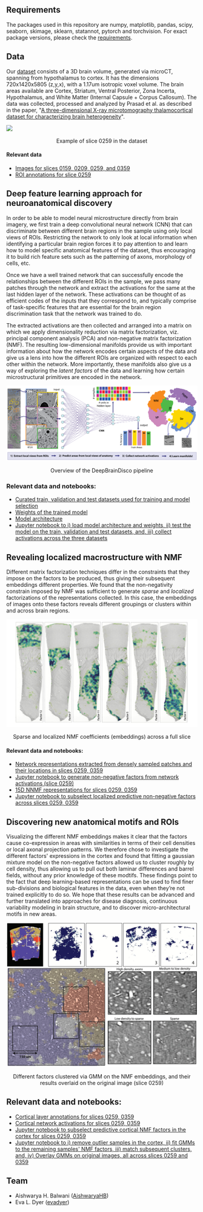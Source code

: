 ## Requirements
The packages used in this repository are numpy, matplotlib,  pandas, scipy, seaborn, skimage, sklearn, statannot, pytorch and torchvision. For exact package versions, please check the [requirements](https://github.com/nerdslab/deepbraindisco/blob/master/requirements.txt).

## Data

Our <a href = "http://bossdb.org/project/prasad2020" target = "_blank">dataset</a> consists of a 3D brain volume, generated via microCT, spanning from hypothalamus to cortex. It has the dimensions 720x1420x5805 (z,y,x), with a 1.17um isotropic voxel volume. The brain areas available are Cortex, Striatum, Ventral Posterior, Zona Incerta, Hypothalamus, and White Matter (Internal Capsule + Corpus Callosum).
The data was collected, processed and analyzed by Prasad et al. as described in the paper, "<a href="http://bossdb.org/project/prasad2020" target="_blank">A three-dimensional X-ray microtomography thalamocortical dataset for characterizing brain heterogeneity</a>".

![](/images/png_259.png)
<div align="center">Example of slice 0259 in the dataset</div>

#### Relevant data
- <a href="https://www.dropbox.com/s/n0tkvx1gsk57vky/img_slices.zip?dl=0" target="_blank">Images for slices 0159, 0209, 0259, and 0359</a>
- <a href="https://www.dropbox.com/s/ltrtoo4c02f7412/usual_order_annos_noTRN_0259.npy?dl=0" target="_blank">ROI annotations for slice 0259</a>

## Deep feature learning approach for neuroanatomical discovery

In order to be able to model neural microstructure directly from brain imagery, we first train a deep convolutional neural network (CNN) that can discriminate between different brain regions in the sample using only local views of ROIs. Restricting the network to only look at local information when identifying a particular brain region forces it to pay attention to and learn how to model specific anatomical features of the dataset, thus encouraging it to build rich feature sets such as the patterning of axons, morphology of cells, etc.

Once we have a well trained network that can successfully encode the relationships between the different ROIs in the sample, we pass many patches through the network and extract the activations for the same at the last hidden layer of the network. These activations can be thought of as efficient codes of the inputs that they correspond to, and typically comprise of task-specific features that are essential for the brain region discrimination task that the network was trained to do.

The extracted activations are then collected and arranged into a matrix on which we apply dimensionality reduction via matrix factorization, viz. principal component analysis (PCA) and non-negative matrix factorization (NMF). The resulting low-dimensional manifolds provide us with important information about how the network encodes certain aspects of the data and give us a lens into how the different ROIs are organized with respect to each other within the network. More importantly, these manifolds also give us a way of exploring the _latent factors_ of the data and learning how certain microstructural primitives are encoded in the network.

![](/images/overview_DeepBrainDisco.png)
<div align="center">Overview of the DeepBrainDisco pipeline</div>

### Relevant data and notebooks:
- <a href="https://www.dropbox.com/s/vtiyl8sq4wxpa64/Data_Subset2.zip?dl=0" target="_blank">Curated train, validation and test datasets used for training and model selection</a>
- <a href="https://www.dropbox.com/s/q51rgk69cz90jn0/cnn_weights.pt?dl=0" target="_blank">Weights of the trained model</a>
- <a href="https://github.com/nerdslab/deepbraindisco/blob/master/architecture.py" target="_blank">Model architecture</a>
- <a href="https://github.com/nerdslab/deepbraindisco/blob/master/notebooks/extract_activations_train_val_test.ipynb" target="_blank">Jupyter notebook to i) load model architecture and weights, ii) test the model on the train, validation and test datasets, and, iii) collect activations across the three datasets</a>

## Revealing localized macrostructure with NMF

Different matrix factorization techniques differ in the constraints that they impose on the factors to be produced, thus giving their subsequent embeddings different properties. We found that the non-negativity constrain imposed by NMF was sufficient to generate *sparse* and *localized* factorizations of the representations collected. In this case, the embeddings of images onto these factors reveals different groupings or clusters within and across brain regions.

![](/images/resized_rot_factors.png)
<div align="center">Sparse and localized NMF coefficients (embeddings) across a full slice</div>

#### Relevant data and notebooks:
- <a href="https://www.dropbox.com/sh/r3ucfrlyoe9yyie/AACvGrIBu4OFhXYZm_bqOXZUa?dl=0" target="_blank">Network representations extracted from densely sampled patches and their locations in slices 0259, 0359</a>
- <a href="https://github.com/nerdslab/deepbraindisco/blob/master/notebooks/combined_reps_NMF-0259.ipynb" target="_blank">Jupyter notebook to generate non-negative factors from network activations (slice 0259)</a>
- <a href="https://www.dropbox.com/sh/tsjwi82uzydogm2/AAA_3U8XiAe0hr5RxPgPj5wMa?dl=0" target="_blank">15D NNMF representations for slices 0259, 0359</a>
- <a href="https://github.com/nerdslab/deepbraindisco/blob/master/notebooks/Select_topK_NMF_factors.ipynb" target="_blank">Jupyter notebook to subselect localized predictive non-negative factors across slices 0259, 0359</a>

## Discovering new anatomical motifs and ROIs

Visualizing the different NMF embeddings makes it clear that the factors cause co-expression in areas with similarities in terms of their cell densities or local axonal projection patterns. We therefore chose to investigate the different factors' expressions in the cortex and found that fitting a gaussian mixture model on the non-negative factors allowed us to cluster roughly by cell density, thus allowing us to pull out both laminar differences and barrel fields, without any prior knowledge of these modtifs. These findings point to the fact that deep learning-based representations can be used to find finer sub-divisions and biological features in the data, even when they’re not trained explicitly to do so. We hope that  these results can be advanced and further translated into approaches for disease diagnosis, continuous variability modeling in brain structure, and to discover micro-architectural motifs in new areas.

![](/images/fig5_edits_combo_jpg.jpg)
<div align="center">Different factors clustered via GMM on the NMF embeddings, and their results overlaid on the original image (slice 0259)</div>

## Relevant data and notebooks:
- <a href="https://www.dropbox.com/sh/psr95swt7ipaxrp/AAAbB-14dEGFfm5HtSPuh3YZa?dl=0" target="_blank">Cortical layer annotations for slices 0259, 0359</a>
- <a href="https://www.dropbox.com/sh/pw0vadyuymemiye/AACGMiuXqogZLDlrRK937KVKa?dl=0" target="_blank">Cortical network activations for slices 0259, 0359</a>
- <a href="https://github.com/nerdslab/deepbraindisco/blob/master/notebooks/Select_topK_NMF_factors.ipynb" target="_blank">Jupyter notebook to subselect predictive cortical NMF factors in the cortex for slices 0259, 0359</a>
- <a href="https://github.com/nerdslab/deepbraindisco/blob/master/notebooks/Cortex_clustering_GMM_analyses_no_outliers_0259_0359.ipynb" target="_blank">Jupyter notebook to i) remove outlier samples in the cortex, ii) fit GMMs to the remaining samples' NMF factors, iii) match subsequent clusters, and, iv) Overlay GMMs on original images, all across slices 0259 and 0359</a>

## Team
- Aishwarya H. Balwani ([AishwaryaHB](https://github.com/AishwaryaHB))
- Eva L. Dyer ([evadyer](https://github.com/evadyer))

